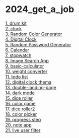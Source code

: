 # 2024_get_a_job 
[1. drum kit](https://github.com/jung-chaewon/drum)<br>
[2. clock](https://github.com/jung-chaewon/clock)<br>
[3. Random Color Generator](https://github.com/jung-chaewon/clock)<br>
[4. Digital Clock](https://github.com/jung-chaewon/clock)<br>
[5. Random Password Generator](https://github.com/jung-chaewon/clock)<br>
[6. Calendar](https://github.com/jung-chaewon/clock)<br>
[7. stopwatch](https://github.com/jung-chaewon/clock)<br>
[8. Image Search App](https://github.com/jung-chaewon/clock)<br>
[9. basic-calculator](https://github.com/jung-chaewon/clock)<br>
[10. weight converter](https://github.com/jung-chaewon/clock)<br>
[11. todo list](https://github.com/jung-chaewon/clock)<br>
[12. digital clock thema](https://github.com/jung-chaewon/clock)<br>
[13. double-landing-page](https://github.com/jung-chaewon/clock)<br>
[14. dark mode](https://github.com/jung-chaewon/clock)<br>
[15. dice roller](https://github.com/jung-chaewon/clock)<br>
[16. color game](https://github.com/jung-chaewon/clock)<br>
[17. dice roller2](https://github.com/jung-chaewon/clock)<br>
[18. color picker](https://github.com/jung-chaewon/clock)<br>
[19. progress step](https://github.com/jung-chaewon/clock)<br>
[20. note app](https://github.com/jung-chaewon/clock)<br>
[21. live user filter](https://github.com/jung-chaewon/clock)<br>
